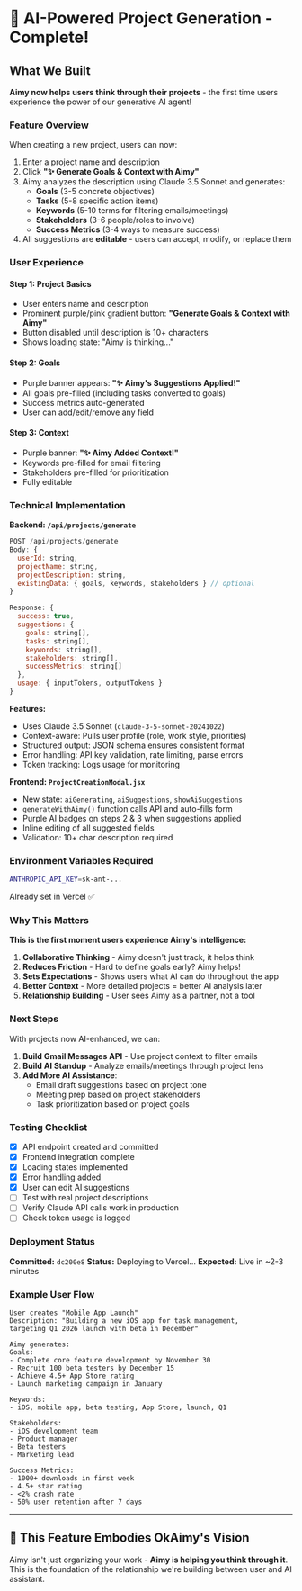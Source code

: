 # 🎉 AI-Powered Project Generation - Complete!

## What We Built

**Aimy now helps users think through their projects** - the first time users experience the power of our generative AI agent!

### Feature Overview

When creating a new project, users can now:
1. Enter a project name and description
2. Click **"✨ Generate Goals & Context with Aimy"**
3. Aimy analyzes the description using Claude 3.5 Sonnet and generates:
   - **Goals** (3-5 concrete objectives)
   - **Tasks** (5-8 specific action items)
   - **Keywords** (5-10 terms for filtering emails/meetings)
   - **Stakeholders** (3-6 people/roles to involve)
   - **Success Metrics** (3-4 ways to measure success)
4. All suggestions are **editable** - users can accept, modify, or replace them

### User Experience

#### Step 1: Project Basics
- User enters name and description
- Prominent purple/pink gradient button: **"Generate Goals & Context with Aimy"**
- Button disabled until description is 10+ characters
- Shows loading state: "Aimy is thinking..."

#### Step 2: Goals
- Purple banner appears: **"✨ Aimy's Suggestions Applied!"**
- All goals pre-filled (including tasks converted to goals)
- Success metrics auto-generated
- User can add/edit/remove any field

#### Step 3: Context
- Purple banner: **"✨ Aimy Added Context!"**
- Keywords pre-filled for email filtering
- Stakeholders pre-filled for prioritization
- Fully editable

### Technical Implementation

**Backend: `/api/projects/generate`**
```javascript
POST /api/projects/generate
Body: {
  userId: string,
  projectName: string,
  projectDescription: string,
  existingData: { goals, keywords, stakeholders } // optional
}

Response: {
  success: true,
  suggestions: {
    goals: string[],
    tasks: string[],
    keywords: string[],
    stakeholders: string[],
    successMetrics: string[]
  },
  usage: { inputTokens, outputTokens }
}
```

**Features:**
- Uses Claude 3.5 Sonnet (`claude-3-5-sonnet-20241022`)
- Context-aware: Pulls user profile (role, work style, priorities)
- Structured output: JSON schema ensures consistent format
- Error handling: API key validation, rate limiting, parse errors
- Token tracking: Logs usage for monitoring

**Frontend: `ProjectCreationModal.jsx`**
- New state: `aiGenerating`, `aiSuggestions`, `showAiSuggestions`
- `generateWithAimy()` function calls API and auto-fills form
- Purple AI badges on steps 2 & 3 when suggestions applied
- Inline editing of all suggested fields
- Validation: 10+ char description required

### Environment Variables Required

```bash
ANTHROPIC_API_KEY=sk-ant-...
```

Already set in Vercel ✅

### Why This Matters

**This is the first moment users experience Aimy's intelligence:**
1. **Collaborative Thinking** - Aimy doesn't just track, it helps think
2. **Reduces Friction** - Hard to define goals early? Aimy helps!
3. **Sets Expectations** - Shows users what AI can do throughout the app
4. **Better Context** - More detailed projects = better AI analysis later
5. **Relationship Building** - User sees Aimy as a partner, not a tool

### Next Steps

With projects now AI-enhanced, we can:
1. **Build Gmail Messages API** - Use project context to filter emails
2. **Build AI Standup** - Analyze emails/meetings through project lens
3. **Add More AI Assistance**:
   - Email draft suggestions based on project tone
   - Meeting prep based on project stakeholders
   - Task prioritization based on project goals

### Testing Checklist

- [x] API endpoint created and committed
- [x] Frontend integration complete
- [x] Loading states implemented
- [x] Error handling added
- [x] User can edit AI suggestions
- [ ] Test with real project descriptions
- [ ] Verify Claude API calls work in production
- [ ] Check token usage is logged

### Deployment Status

**Committed:** `dc200e8`
**Status:** Deploying to Vercel...
**Expected:** Live in ~2-3 minutes

### Example User Flow

```
User creates "Mobile App Launch"
Description: "Building a new iOS app for task management, 
targeting Q1 2026 launch with beta in December"

Aimy generates:
Goals:
- Complete core feature development by November 30
- Recruit 100 beta testers by December 15
- Achieve 4.5+ App Store rating
- Launch marketing campaign in January

Keywords:
- iOS, mobile app, beta testing, App Store, launch, Q1

Stakeholders:
- iOS development team
- Product manager
- Beta testers
- Marketing lead

Success Metrics:
- 1000+ downloads in first week
- 4.5+ star rating
- <2% crash rate
- 50% user retention after 7 days
```

---

## 🎯 This Feature Embodies OkAimy's Vision

Aimy isn't just organizing your work - **Aimy is helping you think through it**. This is the foundation of the relationship we're building between user and AI assistant.
